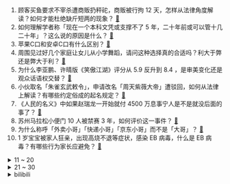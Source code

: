 1. 顾客买鱼要求不宰杀遭商贩扔秤砣，商贩被行拘 12 天，怎样从法律角度解读？如何才能杜绝缺斤短两的现象？ [:link:](https://www.zhihu.com/question/1898703982794352552)
2. 如何理解学者称「现在一个本科文凭或支撑不了 5 年，二十年前或可以管十几二十年」？这么说的原因是什么？ [:link:](https://www.zhihu.com/question/1899154950673622575)
3. 苹果C口和安卓C口有什么区别？ [:link:](https://www.zhihu.com/question/646909743)
4. 周围见过好几个家庭让女儿从小学舞蹈，请问这种选择真的合适吗？利大于弊还是弊大于利？ [:link:](https://www.zhihu.com/question/15572969148)
5. 为什么李亚鹏、许晴版《笑傲江湖》评分从 5.9 反升到 8.4 ，是审美变化还是观众话语权交替？ [:link:](https://www.zhihu.com/question/542184775)
6. 小伙取名「朱雀玄武敕令」，申请改名「周天紫薇大帝」遭驳回，如何从法律上解读？有哪些约定俗成的起名规定？ [:link:](https://www.zhihu.com/question/1899124986742043238)
7. 《人民的名义》中如果赵瑞龙一开始就付 4500 万息事宁人是不是就没后面的事了？ [:link:](https://www.zhihu.com/question/58848165)
8. 苏州马拉松小便门 10 人被禁赛 3 年，如何评价这一事件？ [:link:](https://www.zhihu.com/question/1899032893747099094)
9. 为什么称呼「外卖小哥」「快递小哥」「京东小哥」而不是「大哥」？ [:link:](https://www.zhihu.com/question/1898667575707153915)
10. 1 岁宝宝被家人狂亲，出现高烧不退等症状，感染 EB 病毒，什么是 EB 病毒？有哪些行为家长应避免？ [:link:](https://www.zhihu.com/question/1897632800481435984)
<details>
<summary>11 ~ 20</summary>

11. 巴印在克什米尔发生交火，巴防长称两国或爆发「全面战争」，当地局势如何？爆发全面战争的可能性有多大？ [:link:](https://www.zhihu.com/question/1899166570804115442)
12. 普通人学拳击有没有实战作用？ [:link:](https://www.zhihu.com/question/1894558562346320979)
13. 青藏铁路为什么是单线设计？ [:link:](https://www.zhihu.com/question/598665125)
14. 中共中央政治局召开会议，强调适时降准降息，提高中低收入群体收入，大力发展服务消费，释放了什么信号？ [:link:](https://www.zhihu.com/question/1899099045215045256)
15. 为什么电路的阻抗计算中用到了数学中的复数？ [:link:](https://www.zhihu.com/question/653997286)
16. 继加州后，美国又有 11 州起诉特朗普政府滥用关税政策「违法」，哪些信息值得关注？ [:link:](https://www.zhihu.com/question/1898698926007230643)
17. 如何评价深圳南山实验麒麟二中校长设计的「化学麻将」？这对提高学生学习兴趣和效果有多大帮助？ [:link:](https://www.zhihu.com/question/1898451330474947120)
18. 澳大利亚扑杀 750 只考拉，因野火将栖息地烧毁，为何不救助而是扑杀？还有其他办法吗？ [:link:](https://www.zhihu.com/question/1898913754600708018)
19. 埃隆 · 马斯克和斯科特 · 贝森特在白宫就美国国税局相关问题爆发激烈争吵，背后的原因是什么？ [:link:](https://www.zhihu.com/question/1898742059784992190)
20. 中国历史上最强武力（指个人武力）武将是哪位？ [:link:](https://www.zhihu.com/question/593575097)
</details>
<details>
<summary>21 ~ 30</summary>

21. 在人类进化的过程中保留了头发，是否说明生命演进不仅是功能性的，同时也兼顾了观赏性？ [:link:](https://www.zhihu.com/question/1898180827717797442)
22. 张继科驳斥雨果「昙花一现」论调，称其成绩一届比一届好，夺冠说明绝对实力，如何看待他这言论？ [:link:](https://www.zhihu.com/question/1899049985120624845)
23. 如何看待比亚迪2024年利润分配方案调整，拟每10股分红39.74元，再送红股8股、转增12股？ [:link:](https://www.zhihu.com/question/1898142485450068509)
24. 卤鹅哥回应上海车展投喂周鸿祎，「想宣传荣昌卤鹅，行为有些不妥」，他的行为存在哪些问题？ [:link:](https://www.zhihu.com/question/1898782554867331466)
25. 中国有可能同时成为最大生产国和最大消费国吗？ [:link:](https://www.zhihu.com/question/1898704682098099241)
26. 新加坡水獭大规模「黑帮火并」持续爆发十多年，这么可爱的动物，战斗力为什么如此爆表？ [:link:](https://www.zhihu.com/question/1897981755551609311)
27. 男子全职带娃患产后抑郁现已离婚，如何看待此事？产后抑郁怎么预防？产生抑郁如何应对？ [:link:](https://www.zhihu.com/question/1898311003843860412)
28. 如何评价《海贼王》漫画第1147话情报？ [:link:](https://www.zhihu.com/question/1898314424042910366)
29. 对于日常使用来说，电脑的内存多少才算够用呢？ [:link:](https://www.zhihu.com/question/11600255630)
30. 幼儿入园干体力活成「鸡娃」新方向，「辛者库幼儿园」为什么能得到家长的认可？劳动对于孩子的成长有多重要？ [:link:](https://www.zhihu.com/question/1898100288579149973)
</details><details>
<summary>bilibili</summary>

</details>